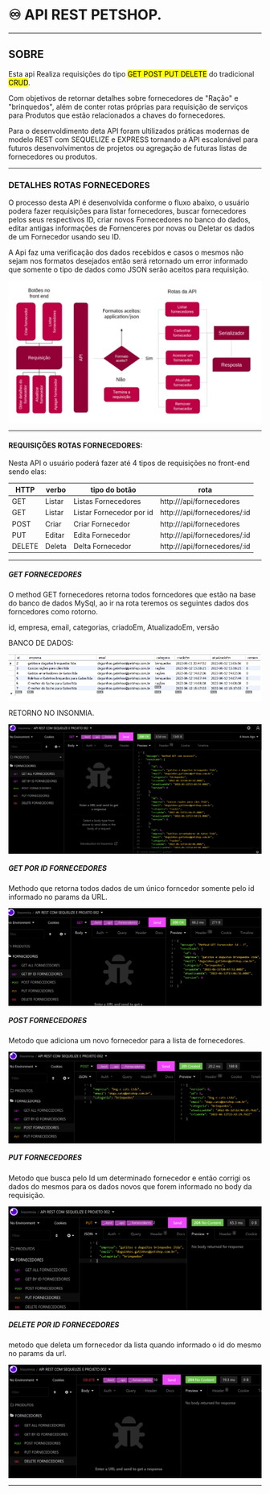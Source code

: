 # :infinity: API REST PETSHOP.
___

## SOBRE

Esta api Realiza requisições do tipo <mark>GET POST PUT DELETE</mark> do tradicional <mark>CRUD</mark>.

Com objetivos de retornar detalhes sobre fornecedores de "Ração" e "brinquedos", além de conter rotas próprias para requisição de serviços para Produtos que estão relacionados a chaves do fornecedores.

Para o desenvoldimento deta API foram ultilizados práticas modernas de modelo REST com SEQUELIZE e EXPRESS tornando a API escalonável para futuros desenvolvimentos de projetos ou agregação de futuras listas de fornecedores ou produtos.

___

### DETALHES ROTAS FORNECEDORES

O processo desta API é desenvolvida conforme o fluxo abaixo, o usuário podera fazer requisições para listar fornecedores, buscar fornecedores pelos seus respectivos ID, criar novos Fornecedores no banco do dados, editar antigas informações de Fornenceres por novas ou Deletar os dados de um Fornecedor usando seu ID.

A Api faz uma verificação dos dados recebidos e casos o mesmos não sejam nos formatos desejados então será retornado um error informado que somente o tipo de dados como JSON serão aceitos para requisição.

<img align="center" alt="retornos API" src="./assets/API REST.png">

___

#### REQUISIÇÕES ROTAS FORNECEDORES:

Nesta API o usuário poderá fazer até 4 tipos de requisições no front-end
sendo elas:

HTTP  | verbo         | tipo do botão             | rota                              |
------|---------------|---------------------------|-----------------------------------|
GET   | Listar        |Listas Fornecedores        | http://<rota>/api/fornecedores    |
GET   | Listar        |Listar Fornecedor   por id | http://<rota>/api/fornecedores/:id|
POST  | Criar         |Criar Fornecedor           | http://<rota>/api/fornecedores    |
PUT   | Editar        |Edita Fornecedor           | http://<rota>/api/fornecedores/:id|
DELETE| Deleta        |Delta Fornecedor           | http://<rota>/api/fornecedores/:id|

___

##### GET FORNECEDORES

O method GET fornecedores retorna todos forncedores que estão na base do banco de dados MySql, ao ir na rota teremos os seguintes dados dos forncedores como rotorno.

id, empresa, email, categorias, criadoEm, AtualizadoEm, versão

BANCO DE DADOS:

<img align="center" alt="retornos API" src="./assets/bandodedados.png">

RETORNO NO INSONMIA.

<img align="center" alt="retornos API" src="./assets/apigetfornecedores.png">

##### GET POR ID FORNECEDORES

Methodo que retorna todos dados de um único forncedor somente pelo id informado no params da URL.

<img align="center" alt="retornos API" src="./assets/apigetporidfornecedores.png">

##### POST FORNECEDORES

Metodo que adiciona um novo fornecedor para a lista de fornecedores.

<img align="center" alt="retornos API" src="./assets/apipostfornecedores.png">

##### PUT FORNECEDORES

Metodo que busca pelo Id um determinado fornecedor e então corrigi os dados do mesmos para os dados novos que forem informado no body da requisição.

<img align="center" alt="retornos API" src="./assets/apiputfornecedores.png">

##### DELETE POR ID FORNECEDORES

metodo que deleta um fornecedor da lista quando informado o id do mesmo no params da url.

<img align="center" alt="retornos API" src="./assets/apideletefornecedores.png">

____



